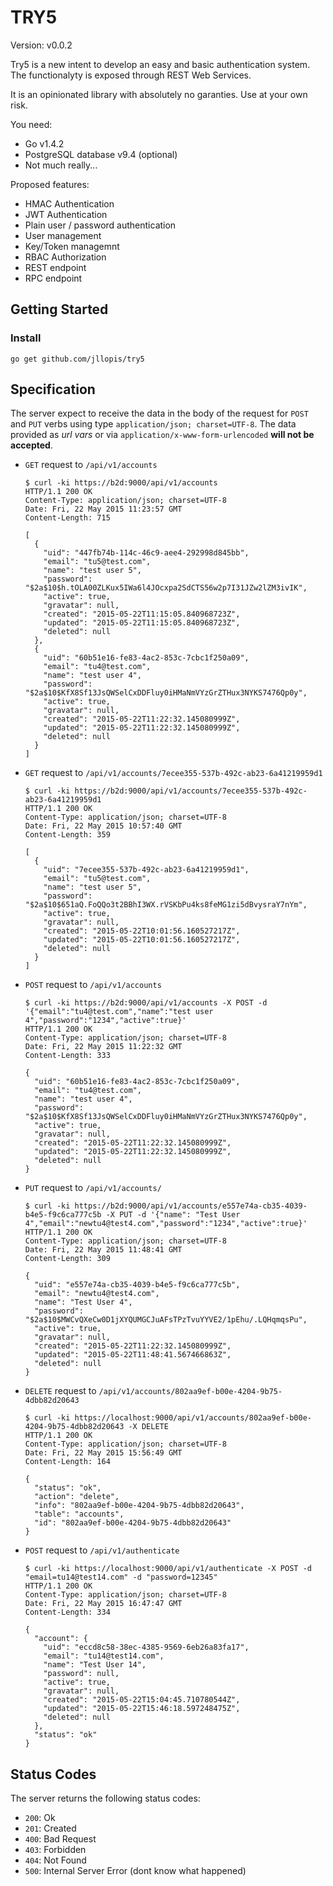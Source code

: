 TRY5
====

Version: v0.0.2

Try5 is a new intent to develop an easy and basic authentication system. The functionalyty is exposed through REST Web Services.

It is an opinionated library with absolutely no garanties. Use at your own risk.

You need:

- Go v1.4.2
- PostgreSQL database v9.4 (optional)
- Not much really...

Proposed features:

- HMAC Authentication
- JWT Authentication
- Plain user / password authentication
- User management
- Key/Token managemnt
- RBAC Authorization
- REST endpoint
- RPC endpoint

Getting Started
---------------

### Install

~~~
go get github.com/jllopis/try5
~~~

Specification
-------------

The server expect to receive the data in the body of the request for `POST` and `PUT` verbs using type `application/json; charset=UTF-8`. The data provided as _url vars_ or via `application/x-www-form-urlencoded` **will not be accepted**.

* `GET` request to `/api/v1/accounts`

	````
	$ curl -ki https://b2d:9000/api/v1/accounts
	HTTP/1.1 200 OK
	Content-Type: application/json; charset=UTF-8
	Date: Fri, 22 May 2015 11:23:57 GMT
	Content-Length: 715
	
	[
	  {
	    "uid": "447fb74b-114c-46c9-aee4-292998d845bb",
	    "email": "tu5@test.com",
	    "name": "test user 5",
	    "password": "$2a$10$h.tOLA00ZLKux5IWa6l4JOcxpa2SdCTS56w2p7I31JZw2lZM3ivIK",
	    "active": true,
	    "gravatar": null,
	    "created": "2015-05-22T11:15:05.840968723Z",
	    "updated": "2015-05-22T11:15:05.840968723Z",
	    "deleted": null
	  },
	  {
	    "uid": "60b51e16-fe83-4ac2-853c-7cbc1f250a09",
	    "email": "tu4@test.com",
	    "name": "test user 4",
	    "password": "$2a$10$KfX8Sf13JsQWSelCxDDFluy0iHMaNmVYzGrZTHux3NYKS7476Qp0y",
	    "active": true,
	    "gravatar": null,
	    "created": "2015-05-22T11:22:32.145080999Z",
	    "updated": "2015-05-22T11:22:32.145080999Z",
	    "deleted": null
	  }
	]
	````

* `GET` request to `/api/v1/accounts/7ecee355-537b-492c-ab23-6a41219959d1`

	````
	$ curl -ki https://b2d:9000/api/v1/accounts/7ecee355-537b-492c-ab23-6a41219959d1
	HTTP/1.1 200 OK
	Content-Type: application/json; charset=UTF-8
	Date: Fri, 22 May 2015 10:57:40 GMT
	Content-Length: 359
	
	[
	  {
	    "uid": "7ecee355-537b-492c-ab23-6a41219959d1",
	    "email": "tu5@test.com",
	    "name": "test user 5",
	    "password": "$2a$10$651aQ.FoQQo3t2BBhI3WX.rVSKbPu4ks8feMG1zi5dBvysraY7nYm",
	    "active": true,
	    "gravatar": null,
	    "created": "2015-05-22T10:01:56.160527217Z",
	    "updated": "2015-05-22T10:01:56.160527217Z",
	    "deleted": null
	  }
	]
	````

* `POST` request to `/api/v1/accounts`

	````
	$ curl -ki https://b2d:9000/api/v1/accounts -X POST -d '{"email":"tu4@test.com","name":"test user 4","password":"1234","active":true}'
	HTTP/1.1 200 OK
	Content-Type: application/json; charset=UTF-8
	Date: Fri, 22 May 2015 11:22:32 GMT
	Content-Length: 333
	
	{
	  "uid": "60b51e16-fe83-4ac2-853c-7cbc1f250a09",
	  "email": "tu4@test.com",
	  "name": "test user 4",
	  "password": "$2a$10$KfX8Sf13JsQWSelCxDDFluy0iHMaNmVYzGrZTHux3NYKS7476Qp0y",
	  "active": true,
	  "gravatar": null,
	  "created": "2015-05-22T11:22:32.145080999Z",
	  "updated": "2015-05-22T11:22:32.145080999Z",
	  "deleted": null
	}
	````

* `PUT` request to `/api/v1/accounts/`

	````
	$ curl -ki https://b2d:9000/api/v1/accounts/e557e74a-cb35-4039-b4e5-f9c6ca777c5b -X PUT -d '{"name": "Test User 4","email":"newtu4@test4.com","password":"1234","active":true}'
	HTTP/1.1 200 OK
	Content-Type: application/json; charset=UTF-8
	Date: Fri, 22 May 2015 11:48:41 GMT
	Content-Length: 309
	
	{
	  "uid": "e557e74a-cb35-4039-b4e5-f9c6ca777c5b",
	  "email": "newtu4@test4.com",
	  "name": "Test User 4",
	  "password": "$2a$10$MWCvQXeCw0D1jXYQUMGCJuAFsTPzTvuYYVE2/1pEhu/.LQHqmqsPu",
	  "active": true,
	  "gravatar": null,
	  "created": "2015-05-22T11:22:32.145080999Z",
	  "updated": "2015-05-22T11:48:41.567466863Z",
	  "deleted": null
	}
	````

* `DELETE` request to `/api/v1/accounts/802aa9ef-b00e-4204-9b75-4dbb82d20643`

	````
	$ curl -ki https://localhost:9000/api/v1/accounts/802aa9ef-b00e-4204-9b75-4dbb82d20643 -X DELETE
	HTTP/1.1 200 OK
	Content-Type: application/json; charset=UTF-8
	Date: Fri, 22 May 2015 15:56:49 GMT
	Content-Length: 164
	
	{
	  "status": "ok",
	  "action": "delete",
	  "info": "802aa9ef-b00e-4204-9b75-4dbb82d20643",
	  "table": "accounts",
	  "id": "802aa9ef-b00e-4204-9b75-4dbb82d20643"
	}
	````

* `POST` request to `/api/v1/authenticate`

	````
	$ curl -ki https://localhost:9000/api/v1/authenticate -X POST -d "email=tu14@test14.com" -d "password=12345"
	HTTP/1.1 200 OK
	Content-Type: application/json; charset=UTF-8
	Date: Fri, 22 May 2015 16:47:47 GMT
	Content-Length: 334
	
	{
	  "account": {
	    "uid": "eccd8c58-38ec-4385-9569-6eb26a83fa17",
	    "email": "tu14@test14.com",
	    "name": "Test User 14",
	    "password": null,
	    "active": true,
	    "gravatar": null,
	    "created": "2015-05-22T15:04:45.710780544Z",
	    "updated": "2015-05-22T15:46:18.597248475Z",
	    "deleted": null
	  },
	  "status": "ok"
	}
	````

Status Codes
------------

The server returns the following status codes:

- `200`: Ok
- `201`: Created
- `400`: Bad Request
- `403`: Forbidden
- `404`: Not Found
- `500`: Internal Server Error (dont know what happened)

